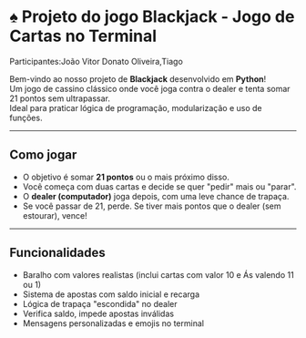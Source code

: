 # ♠️ Projeto do jogo Blackjack - Jogo de Cartas no Terminal

Participantes:João Vitor Donato Oliveira,Tiago 

Bem-vindo ao nosso projeto de **Blackjack** desenvolvido em **Python**!  
Um jogo de cassino clássico onde você joga contra o dealer e tenta somar 21 pontos sem ultrapassar.  
Ideal para praticar lógica de programação, modularização e uso de funções.

---

##  Como jogar

- O objetivo é somar **21 pontos** ou o mais próximo disso.
- Você começa com duas cartas e decide se quer "pedir" mais ou "parar".
- O **dealer (computador)** joga depois, com uma leve chance de trapaça. 
- Se você passar de 21, perde. Se tiver mais pontos que o dealer (sem estourar), vence!

---

## Funcionalidades

-  Baralho com valores realistas (inclui cartas com valor 10 e Ás valendo 11 ou 1)
-  Sistema de apostas com saldo inicial e recarga
-  Lógica de trapaça "escondida" no dealer
-  Verifica saldo, impede apostas inválidas
-  Mensagens personalizadas e emojis no terminal
